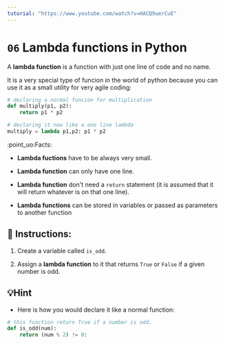 ```yaml
---
tutorial: "https://www.youtube.com/watch?v=HACQ9uerCuE"
---
```



# `06` Lambda functions in Python

A **lambda function** is a function with just one line of code and no name.

It is a very special type of funcion in the world of python because you can use it as a small utility for very agile coding:

```python
# declaring a normal funcion for multiplication
def multiply(p1, p2):
    return p1 * p2

# declaring it now like a one line lambda
multiply = lambda p1,p2: p1 * p2
```
:point_uo:Facts:

+ **Lambda fuctions** have to be always very small.

+ **Lambda function** can only have one line.

+ **Lambda function** don't need a `return` statement (it is assumed that it will return whatever is on that one line).

+ **Lambda functions** can be stored in variables or passed as parameters to another function

## 📝 Instructions:

1. Create a variable called `is_odd`.

2. Assign a **lambda function** to it that returns `True` or `False` if a given number is odd.

## 💡Hint

+ Here is how you would declare it like a normal function:

```py
# this function return True if a number is odd.
def is_odd(num):
    return (num % 2) != 0:
```

